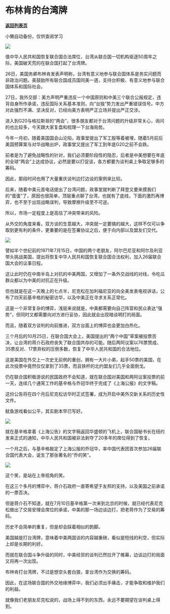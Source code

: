 # 布林肯的台湾牌

[**返回列表页**](/gzh/政事堂2019)

小懒自动备份，仅供查阅学习

![](https://mmbiz.qpic.cn/mmbiz_jpg/rxhS23yu8cPXQlibL5lkaronqTbmWFy3ZaP2vPLL75BCicRhFXDLNABLsdb4nhSIibTnyeicHKfZAaHPBlWcaQM4fg/640?wx_fmt=jpeg)

  

值中华人民共和国恢复联合国合法席位，台湾从联合国一切机构驱逐50周年之际，美国破天荒的在联合国打起了台湾牌。

  

26日，美国务卿布林肯发表声明称，台湾有意义地参与联合国体系是务实问题而非政治问题。美鼓励所有联合国成员国同美一道，支持台积极、有意义地参与联合国体系和国际社会。

  

27日，我外交部：美方声明严重违反一个中国原则和中美三个联合公报规定，违背自身所作承诺，违反国际关系基本准则，向“台独”势力发出严重错误信号。中方对此强烈不满、坚决反对，已经向美方表明严正立场并提出严正交涉。

  

进入到G20与格拉斯哥的“两会”，很多朋友都对于台湾问题的升级非常关心，询问的也比较多，今天跟大家复盘和梳理一下台海局势。  

  

今年一月初，随着美国国会山沦陷，政事堂提出了军工股等着被埋，随着5月前后美国预算案与对华战略出炉，政事堂又提出了军工到年底G20之前不会跌。

  

前者是为了避免战略性的针对，我们必须要阶段性的隐忍，后者是中美想要在年底的全球“两会”上达成协议，必然是要以打促谈，各方都要为谈判桌上争取足够多的筹码。

  

因此，那段时间也用了大量重庆谈判边打边谈的案例来比较。

  

后来，随着中美元首电话提出了台湾问题，政事堂就判断了拜登又要来摸我们的“蛋蛋”了，原因也很简单，顶层重点聊了台湾，也就有了底线，下面的激烈再博弈，也不至于出现战略误判，导致摩擦升级至不可逆。  

  

所以，市场一定程度上是高估了冲突带来的风险。  

  

从外交的角度来看，双方谈的生意越大，冲突就一定要搞的越大，这样不仅可以争取到更有利的条件，更重要的是在签署协议之后，便于向内部以及盟友们交代。  

  

![](https://mmbiz.qpic.cn/mmbiz_png/rxhS23yu8cPXQlibL5lkaronqTbmWFy3Z5Hx5HxbBSg3Rycp2odqhwOF3wSc9Lz1edYlgINyBMGnmcxRVYwjVzQ/640?wx_fmt=png)

  

譬如半个世纪前的1971年7月15日，中国的两个老朋友，阿尔巴尼亚和阿尔及利亚带头挑战美国，提出将恢复中华人民共和国恢复联合国合法权利，加入26届联合国大会的议事日程。

  

这让此时仍在中南半岛上对抗的中美两国，又增加了一条外交战线的对线，令吃瓜群众都以为中美的对抗正在升级。

  

但也就是在这一天晚上的七点半，尼克松在加利福尼亚的向全美发表电视讲话，公布了四天前基辛格的秘密访华，以及中美正在寻求关系正常化。

  

这是一个非常复杂的博弈，浅层来说就是，中美都需要向自己阵营和民众表达“强势”，但同时又都需要向对方进行妥协，因此就会出现暗谈明打的局面。  

  

而且，随着双方谈判的向前推进，双方台面上的博弈也会更加白热化。

  

三个月后的10月25日，在联合国大会上，美国提出的“两个中国”草案被投票否决，让台湾的蒋介石政府丧失了联合国共存的可能。随后两阿议案以76票赞成、35票反对、17票弃权的压倒多数，恢复了中华人民共和国的合法地位。

  

这是美国在外交上一次史无前例的重创，拥有一大片小弟，起手50票的美国，在此次投票中竟然仅仅拿到了35票，而且铁杆的北约盟友们几乎全面倒戈。

  

仍在联合国积极游说的民国政府不会知道，就在联合国对美国和两阿议案投票的前一天，连续几个通宵工作的基辛格与乔冠华终于完成了《上海公报》的文字稿。

  

这份公告将在四个月后尼克松访华时正式签署，成为开启中美外交新关系的历史性文件。  

  

鱿鱼游戏看似公平，其实剧本早已写好。  

  

![](https://mmbiz.qpic.cn/mmbiz_jpg/rxhS23yu8cPXQlibL5lkaronqTbmWFy3ZcuLwOtlpRbLQEwRpLcllicFibgEHlrxrnSAkfOIvg8E4f93xcXFtS6xw/640?wx_fmt=jpeg)

  

就在基辛格拿着《上海公告》的文字稿返回华盛顿的飞机上，联合国秘书长在纽约发来正式的通知，中华人民共和国被非法剥夺了20多年的席位得到了恢复。

  

一个月之后，与基辛格敲定了上海公报的乔冠华，率中国代表团首次参加26届联合国代表大会，诞生了那张著名的“乔的笑”。

  

![](https://mmbiz.qpic.cn/mmbiz_png/rxhS23yu8cPXQlibL5lkaronqTbmWFy3Zz4OAvFXJR4jzic5qD08yWLjKqcV3sKU7oV1mxMichC4KEHL1hUMdJowQ/640?wx_fmt=png)

  

这个笑，是站在上帝视角的笑。  

  

在这三个多月的博弈中，蒋介石政府一直寄希望于友邦的支持，以及美国之前承诺的一票否决。  

  

但是蒋介石不知道，就在7月10日基辛格第一次来到北京的时候，就已经代表尼克松做出了交易安理会席位的承诺，中美的那一场边谈边打，把老蒋作为了交易的筹码。

  

历史不会简单的重复，但是却会踩着相似的韵脚。  

  

美国越是打台湾牌，意味着中美两国谈的内容越重磅，看似是短线的利空，但实际上却是长期的利好。  

  

而就在联合国斗争升级的同时，中美经贸的谈判已然拉开了帷幕，边谈边打的局面又将再一次出现。  

  

布林肯打台湾牌，不过是想空头套白狼，拿台湾作为交换的筹码。

  

因此，在这场联合国的外交地缘博弈中，我们必须出手痛击，才能争取和维护我们的利益。

  

就像我们老朋友尼克松说的，战场上得不到的东西，永远不要期望在谈判桌上得到。

  

